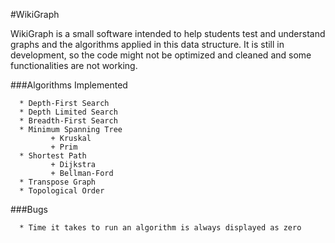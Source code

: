 #WikiGraph

WikiGraph is a small software intended to help students test and understand graphs and the algorithms applied in this data structure. It is still in development, so the code might not be optimized and cleaned and some functionalities are not working.

###Algorithms Implemented

      * Depth-First Search
      * Depth Limited Search
      * Breadth-First Search
      * Minimum Spanning Tree
             + Kruskal
             + Prim
      * Shortest Path
             + Dijkstra
             + Bellman-Ford
      * Transpose Graph
      * Topological Order

###Bugs

      * Time it takes to run an algorithm is always displayed as zero

